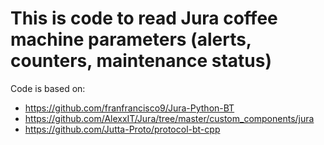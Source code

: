 # This is code to read Jura coffee machine parameters (alerts, counters, maintenance status)
Code is based on:
 - https://github.com/franfrancisco9/Jura-Python-BT
 - https://github.com/AlexxIT/Jura/tree/master/custom_components/jura
 - https://github.com/Jutta-Proto/protocol-bt-cpp
